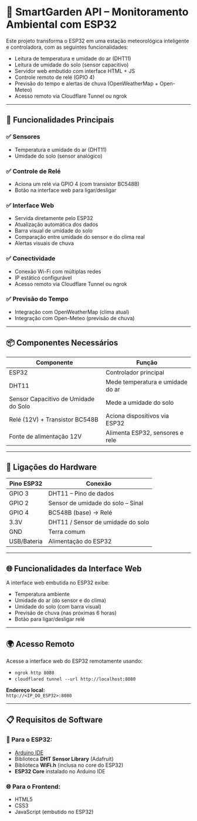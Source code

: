 # 🌱 SmartGarden API – Monitoramento Ambiental com ESP32

Este projeto transforma o ESP32 em uma estação meteorológica inteligente e controladora, com as seguintes funcionalidades:

- Leitura de temperatura e umidade do ar (DHT11)  
- Leitura de umidade do solo (sensor capacitivo)  
- Servidor web embutido com interface HTML + JS  
- Controle remoto de relé (GPIO 4)  
- Previsão do tempo e alertas de chuva (OpenWeatherMap + Open-Meteo)  
- Acesso remoto via Cloudflare Tunnel ou ngrok  

---

## 🧰 Funcionalidades Principais

### ✅ Sensores

- Temperatura e umidade do ar (DHT11)  
- Umidade do solo (sensor analógico)  

### ✅ Controle de Relé

- Aciona um relé via GPIO 4 (com transistor BC548B)  
- Botão na interface web para ligar/desligar  

### ✅ Interface Web

- Servida diretamente pelo ESP32  
- Atualização automática dos dados  
- Barra visual de umidade do solo  
- Comparação entre umidade do sensor e do clima real  
- Alertas visuais de chuva  

### ✅ Conectividade

- Conexão Wi-Fi com múltiplas redes  
- IP estático configurável  
- Acesso remoto via Cloudflare Tunnel ou ngrok  

### ✅ Previsão do Tempo

- Integração com OpenWeatherMap (clima atual)  
- Integração com Open-Meteo (previsão de chuva)  

---

## 📦 Componentes Necessários

| Componente                         | Função                                   |
|-----------------------------------|------------------------------------------|
| ESP32                             | Controlador principal                    |
| DHT11                             | Mede temperatura e umidade do ar         |
| Sensor Capacitivo de Umidade do Solo | Mede a umidade do solo                |
| Relé (12V) + Transistor BC548B     | Aciona dispositivos via ESP32            |
| Fonte de alimentação 12V              | Alimenta ESP32, sensores e rele             |

---

## 🔌 Ligações do Hardware

| Pino ESP32 | Conexão                             |
|------------|-------------------------------------|
| GPIO 3     | DHT11 – Pino de dados               |
| GPIO 2     | Sensor de umidade do solo – Sinal   |
| GPIO 4     | BC548B (base) → Relé                |
| 3.3V       | DHT11 / Sensor de umidade do solo   |
| GND        | Terra comum                         |
| USB/Bateria| Alimentação do ESP32                |

---

## 🌐 Funcionalidades da Interface Web

A interface web embutida no ESP32 exibe:

- Temperatura ambiente  
- Umidade do ar (do sensor e do clima)  
- Umidade do solo (com barra visual)  
- Previsão de chuva (nas próximas 6 horas)  
- Botão para ligar/desligar relé  

---

## 🌍 Acesso Remoto

Acesse a interface web do ESP32 remotamente usando:

- `ngrok http 8080`  
- `cloudflared tunnel --url http://localhost:8080`  

**Endereço local:**  
`http://<IP_DO_ESP32>:8080`

---

## 📋 Requisitos de Software

### 🔧 Para o ESP32:

- [Arduino IDE](https://www.arduino.cc/en/software)  
- Biblioteca **DHT Sensor Library** (Adafruit)  
- Biblioteca **WiFi.h** (inclusa no core do ESP32)  
- **ESP32 Core** instalado no Arduino IDE  

### 🌐 Para o Frontend:

- HTML5  
- CSS3  
- JavaScript (embutido no ESP32)  
